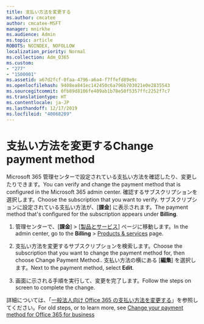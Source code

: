 ```yaml
---
title: 支払い方法を変更する
ms.author: cmcatee
author: cmcatee-MSFT
manager: mnirkhe
ms.audience: Admin
ms.topic: article
ROBOTS: NOINDEX, NOFOLLOW
localization_priority: Normal
ms.collection: Adm_O365
ms.custom:
- "277"
- "1500001"
ms.assetid: a67d2fcf-0faa-4796-a6a4-f7ffefd89e9c
ms.openlocfilehash: 9408ea841ec142450c6a796b703021e0e2835543
ms.sourcegitcommit: 0fb89d8106fe409ab1b78e50f5357ffc2252f7c7
ms.translationtype: HT
ms.contentlocale: ja-JP
ms.lasthandoff: 12/17/2019
ms.locfileid: "40068289"
---
```

# <a name="change-payment-method"></a><span data-ttu-id="2fe88-102">支払い方法を変更する</span><span class="sxs-lookup"><span data-stu-id="2fe88-102">Change payment method</span></span>

<span data-ttu-id="2fe88-103">Microsoft 365 管理センターで設定されている支払い方法を確認したり、変更したりできます。</span><span class="sxs-lookup"><span data-stu-id="2fe88-103">You can verify and change the payment method that is configured in the Microsoft 365 admin center.</span></span> <span data-ttu-id="2fe88-104">確認するサブスクリプションを選択します。</span><span class="sxs-lookup"><span data-stu-id="2fe88-104">Choose the subscription that you want to verify.</span></span> <span data-ttu-id="2fe88-105">サブスクリプションに設定されている支払い方法が、[**課金**] に表示されます。</span><span class="sxs-lookup"><span data-stu-id="2fe88-105">The payment method that's configured for the subscription appears under **Billing**.</span></span>
  
1. <span data-ttu-id="2fe88-106">管理センターで、[**課金**] \> [[製品とサービス](https://go.microsoft.com/fwlink/p/?linkid=842054)] ページに移動します。</span><span class="sxs-lookup"><span data-stu-id="2fe88-106">In the admin center, go to the **Billing** \> [Products & services](https://go.microsoft.com/fwlink/p/?linkid=842054) page.</span></span>

2. <span data-ttu-id="2fe88-107">支払い方法を変更するサブスクリプションを検索します。</span><span class="sxs-lookup"><span data-stu-id="2fe88-107">Choose the subscription that you want to change the payment method for, then choose Change Payment Method..</span></span> <span data-ttu-id="2fe88-108">支払い方法の横にある [**編集**] を選択します。</span><span class="sxs-lookup"><span data-stu-id="2fe88-108">Next to the payment method, select **Edit**.</span></span>

3. <span data-ttu-id="2fe88-109">画面に示される手順を実行して、変更を完了します。</span><span class="sxs-lookup"><span data-stu-id="2fe88-109">Follow the steps on screen to complete the change.</span></span>

<span data-ttu-id="2fe88-110">詳細については、「[一般法人向け Office 365 の支払い方法を変更する](https://docs.microsoft.com/office365/admin/subscriptions-and-billing/change-payment-method)」を参照してください。</span><span class="sxs-lookup"><span data-stu-id="2fe88-110">For old steps, or to learn more, see  [Change your payment method for Office 365 for business](https://docs.microsoft.com/office365/admin/subscriptions-and-billing/change-payment-method)</span></span>